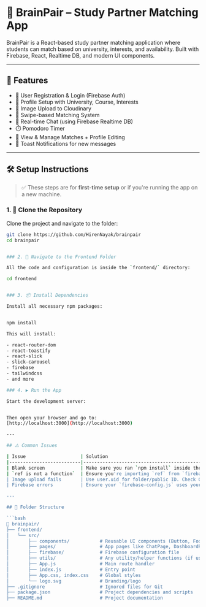 # 🧠 BrainPair – Study Partner Matching App

BrainPair is a React-based study partner matching application where students can match based on university, interests, and availability. Built with Firebase, React, Realtime DB, and modern UI components.

---

## 🚀 Features

- 🔐 User Registration & Login (Firebase Auth)
- 📄 Profile Setup with University, Course, Interests
- 📸 Image Upload to Cloudinary
- 🔄 Swipe-based Matching System
- 💬 Real-time Chat (using Firebase Realtime DB)
- ⏱️ Pomodoro Timer
- 👥 View & Manage Matches + Profile Editing
- 🔔 Toast Notifications for new messages

---

## 🛠️ Setup Instructions

> ✅ These steps are for **first-time setup** or if you're running the app on a new machine.

### 1. 🔽 Clone the Repository

Clone the project and navigate to the folder:

```bash
git clone https://github.com/HirenNayak/brainpair
cd brainpair


### 2. 📁 Navigate to the Frontend Folder

All the code and configuration is inside the `frontend/` directory:

cd frontend


### 3. 📦 Install Dependencies

Install all necessary npm packages:


npm install

This will install:

- react-router-dom  
- react-toastify  
- react-slick  
- slick-carousel  
- firebase  
- tailwindcss 
- and more

### 4. ▶️ Run the App

Start the development server:


Then open your browser and go to:  
[http://localhost:3000](http://localhost:3000)

---

## ⚠️ Common Issues

| Issue                    | Solution                                                                 |
|--------------------------|--------------------------------------------------------------------------|
| Blank screen             | Make sure you ran `npm install` inside the `frontend/` folder            |
| `ref is not a function`  | Ensure you're importing `ref` from `firebase/database`                   |
| Image upload fails       | Use user.uid for folder/public ID. Check Cloudinary preset settings.     |
| Firebase errors          | Ensure your `firebase-config.js` uses your actual Firebase project keys  |

---

## 📁 Folder Structure

```bash
📁 brainpair/
├── frontend/
│   └── src/
│       ├── components/           # Reusable UI components (Button, Footer, Header, etc.)
│       ├── pages/                # App pages like ChatPage, DashboardPage, etc.
│       ├── firebase/             # Firebase configuration file
│       ├── utils/                # Any utility/helper functions (if used)
│       ├── App.js                # Main route handler
│       ├── index.js              # Entry point
│       ├── App.css, index.css    # Global styles
│       └── logo.svg              # Branding/logo
├── .gitignore                    # Ignored files for Git
├── package.json                  # Project dependencies and scripts
├── README.md                     # Project documentation
```
